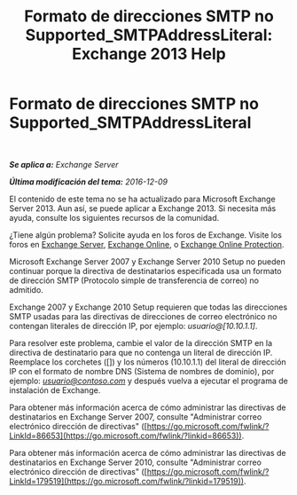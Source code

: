 ﻿---
title: 'Formato de direcciones SMTP no Supported_SMTPAddressLiteral: Exchange 2013 Help'
TOCTitle: Formato de direcciones SMTP no Supported_SMTPAddressLiteral
ms:assetid: b8b55917-d81f-4c0a-ad65-7bb10ac58df8
ms:mtpsurl: https://technet.microsoft.com/es-es/library/ms.exch.setupreadiness.smtpaddressliteral(v=EXCHG.150)
ms:contentKeyID: 48268600
ms.date: 05/22/2018
mtps_version: v=EXCHG.150
ms.translationtype: MT
---

# Formato de direcciones SMTP no Supported\_SMTPAddressLiteral

 

_**Se aplica a:** Exchange Server_

_**Última modificación del tema:** 2016-12-09_

El contenido de este tema no se ha actualizado para Microsoft Exchange Server 2013. Aun así, se puede aplicar a Exchange 2013. Si necesita más ayuda, consulte los siguientes recursos de la comunidad.

¿Tiene algún problema? Solicite ayuda en los foros de Exchange. Visite los foros en [Exchange Server](https://go.microsoft.com/fwlink/p/?linkid=60612), [Exchange Online](https://go.microsoft.com/fwlink/p/?linkid=267542), o [Exchange Online Protection](https://go.microsoft.com/fwlink/p/?linkid=285351).

Microsoft Exchange Server 2007 y Exchange Server 2010 Setup no pueden continuar porque la directiva de destinatarios especificada usa un formato de dirección SMTP (Protocolo simple de transferencia de correo) no admitido.

Exchange 2007 y Exchange 2010 Setup requieren que todas las direcciones SMTP usadas para las directivas de direcciones de correo electrónico no contengan literales de dirección IP, por ejemplo: *usuario@\[10.10.1.1\]*.

Para resolver este problema, cambie el valor de la dirección SMTP en la directiva de destinatario para que no contenga un literal de dirección IP. Reemplace los corchetes (\[\]) y los números (10.10.1.1) del literal de dirección IP con el formato de nombre DNS (Sistema de nombres de dominio), por ejemplo: *usuario@contoso.com* y después vuelva a ejecutar el programa de instalación de Exchange.

Para obtener más información acerca de cómo administrar las directivas de destinatarios en Exchange Server 2007, consulte "Administrar correo electrónico dirección de directivas" ([https://go.microsoft.com/fwlink/?LinkId=86653](https://go.microsoft.com/fwlink/?linkid=86653)).

Para obtener más información acerca de cómo administrar las directivas de destinatarios en Exchange Server 2010, consulte "Administrar correo electrónico dirección de directivas" ([https://go.microsoft.com/fwlink/?LinkId=179519](https://go.microsoft.com/fwlink/?linkid=179519)).

